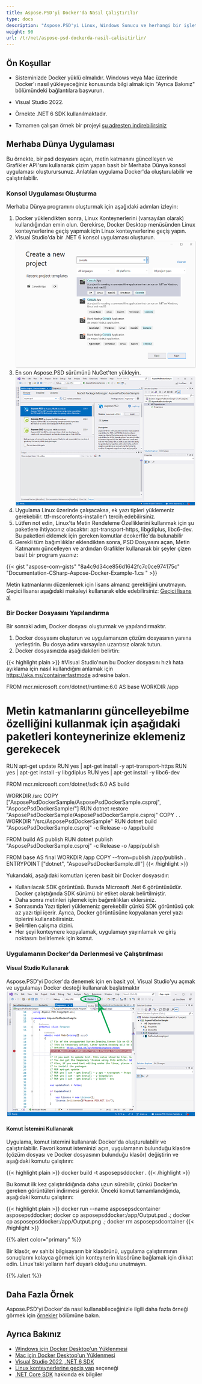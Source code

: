 ```yaml
---
title: Aspose.PSD'yi Docker'da Nasıl Çalıştırılır
type: docs
description: "Aspose.PSD'yi Linux, Windows Sunucu ve herhangi bir işletim sisteminde Docker konteynerinde çalıştırın."
weight: 90
url: /tr/net/aspose-psd-dockerda-nasil-calisitirlir/
---
```


## Ön Koşullar

- Sisteminizde Docker yüklü olmalıdır. Windows veya Mac üzerinde Docker'ı nasıl yükleyeceğiniz konusunda bilgi almak için "Ayrıca Bakınız" bölümündeki bağlantılara başvurun.

- Visual Studio 2022.

- Örnekte .NET 6 SDK kullanılmaktadır.

- Tamamen çalışan örnek bir projeyi [şu adresten indirebilirsiniz](https://github.com/aspose-psd/Aspose.PSD-Docker-Sample)


## Merhaba Dünya Uygulaması

Bu örnekte, bir psd dosyasını açan, metin katmanını güncelleyen ve Grafikler API'sını kullanarak çizim yapan basit bir Merhaba Dünya konsol uygulaması oluşturursunuz. Anlatılan uygulama Docker'da oluşturulabilir ve çalıştırılabilir.

### Konsol Uygulaması Oluşturma

Merhaba Dünya programını oluşturmak için aşağıdaki adımları izleyin:
1. Docker yüklendikten sonra, Linux Konteynerlerini (varsayılan olarak) kullandığından emin olun. Gerekirse, Docker Desktop menüsünden Linux konteynerlerine geçiş yapmak için Linux konteynerlerine geçiş yapın.
1. Visual Studio'da bir .NET 6 konsol uygulaması oluşturun.<br>
![.NET 6 konsol uygulaması projesi diyaloğu](create-a-new-project.png)<br>
1. En son Aspose.PSD sürümünü NuGet'ten yükleyin.<br>
![NuGet'te Aspose.PSD](nuget-aspose-psd.png)<br>
1. Uygulama Linux üzerinde çalışacaksa, ek yazı tipleri yüklemeniz gerekebilir. ttf-mscorefonts-installer'ı tercih edebilirsiniz.
1. Lütfen not edin, Linux'ta Metin Rendeleme Özelliklerini kullanmak için şu paketlere ihtiyacınız olacaktır: apt-transport-https, libgdiplus, libc6-dev. Bu paketleri eklemek için gereken komutlar dcokerfile'da bulunabilir
1. Gerekli tüm bağımlılıklar eklendikten sonra, PSD Dosyasını açan, Metin Katmanını güncelleyen ve ardından Grafikler kullanarak bir şeyler çizen basit bir program yazınız:<br>

{{< gist "aspose-com-gists" "8a4c9d34ce856d1642fc7c0ce974175c" "Documentation-CSharp-Aspose-Docker-Example-1.cs " >}}

Metin katmanlarını düzenlemek için lisans almanız gerektiğini unutmayın. Geçici lisansı aşağıdaki makaleyi kullanarak elde edebilirsiniz: [Geçici lisans al](https://purchase.aspose.com/temporary-license)
 
### Bir Docker Dosyasını Yapılandırma

Bir sonraki adım, Docker dosyası oluşturmak ve yapılandırmaktır.

1. Docker dosyasını oluşturun ve uygulamanızın çözüm dosyasının yanına yerleştirin. Bu dosya adını varsayılan uzantısız olarak tutun.
1. Docker dosyasınızda aşağıdakileri belirtin:

{{< highlight plain >}}
#Visual Studio'nun bu Docker dosyasını hızlı hata ayıklama için nasıl kullandığını anlamak için https://aka.ms/containerfastmode adresine bakın.

FROM mcr.microsoft.com/dotnet/runtime:6.0 AS base
WORKDIR /app

# Metin katmanlarını güncelleyebilme özelliğini kullanmak için aşağıdaki paketleri konteynerinize eklemeniz gerekecek
RUN apt-get update
RUN yes | apt-get install -y apt-transport-https
RUN yes | apt-get install -y libgdiplus
RUN yes | apt-get install -y libc6-dev

FROM mcr.microsoft.com/dotnet/sdk:6.0 AS build

WORKDIR /src
COPY ["AsposePsdDockerSample/AsposePsdDockerSample.csproj", "AsposePsdDockerSample/"]
RUN dotnet restore "AsposePsdDockerSample/AsposePsdDockerSample.csproj"
COPY . .
WORKDIR "/src/AsposePsdDockerSample"
RUN dotnet build "AsposePsdDockerSample.csproj" -c Release -o /app/build

FROM build AS publish
RUN dotnet publish "AsposePsdDockerSample.csproj" -c Release -o /app/publish

FROM base AS final
WORKDIR /app
COPY --from=publish /app/publish .
ENTRYPOINT ["dotnet", "AsposePsdDockerSample.dll"]
{{< /highlight >}}

Yukarıdaki, aşağıdaki komutları içeren basit bir Docker dosyasıdır:

- Kullanılacak SDK görüntüsü. Burada Microsoft .Net 6 görüntüsüdür. Docker çalıştığında SDK sürümü bir etiket olarak belirtilmiştir.
- Daha sonra metinleri işlemek için bağımlılıkları eklersiniz.
- Sonrasında Yazı tipleri yüklemeniz gerekebilir çünkü SDK görüntüsü çok az yazı tipi içerir. Ayrıca, Docker görüntüsüne kopyalanan yerel yazı tiplerini kullanabilirsiniz.
- Belirtilen çalışma dizini.
- Her şeyi konteynere kopyalamak, uygulamayı yayınlamak ve giriş noktasını belirlemek için komut.

### Uygulamanın Docker'da Derlenmesi ve Çalıştırılması

#### Visual Studio Kullanarak
Aspose.PSD'yi Docker'da denemek için en basit yol, Visual Studio'yu açmak ve uygulamayı Docker desteği kullanarak başlatmaktır
![Aspose.PSD örnek uygulamasını Docker kullanarak Visual Studio'da çalıştır](psd-vs-run-using-docker-support.png)

#### Komut İstemini Kullanarak
Uygulama, komut istemini kullanarak Docker'da oluşturulabilir ve çalıştırılabilir. Favori komut isteminizi açın, uygulamanın bulunduğu klasöre (çözüm dosyası ve Docker dosyasının bulunduğu klasör) değiştirin ve aşağıdaki komutu çalıştırın:

{{< highlight plain >}}
docker build -t asposepsddocker .
{{< /highlight >}}

Bu komut ilk kez çalıştırıldığında daha uzun sürebilir, çünkü Docker'ın gereken görüntüleri indirmesi gerekir. Önceki komut tamamlandığında, aşağıdaki komutu çalıştırın:

{{< highlight plain >}}
docker run --name asposepsdcontainer asposepsddocker; docker cp asposepsddocker:/app/Output.psd .; docker cp asposepsddocker:/app/Output.png .; docker rm asposepsdcontainer
{{< /highlight >}}

{{% alert color="primary" %}} 

Bir klasör, ev sahibi bilgisayarın bir klasörünü, uygulama çalıştırımının sonuçlarını kolayca görmek için konteynerin klasörüne bağlamak için dikkat edin. Linux'taki yolların harf duyarlı olduğunu unutmayın.

{{% /alert %}}


## Daha Fazla Örnek

Aspose.PSD'yi Docker'da nasıl kullanabileceğinizle ilgili daha fazla örneği görmek için [örnekler](https://github.com/aspose-psd/Aspose.PSD-for-.NET) bölümüne bakın.


## Ayrıca Bakınız

- [Windows için Docker Desktop'un Yüklenmesi](https://docs.docker.com/docker-for-windows/install/)
- [Mac için Docker Desktop'un Yüklenmesi](https://docs.docker.com/docker-for-mac/install/)
- [Visual Studio 2022, .NET 6 SDK](https://docs.microsoft.com/en-us/dotnet/core/install/windows?tabs=net60#dependencies)
- [Linux konteynerlerine geçiş yap](https://docs.docker.com/docker-for-windows/#switch-between-windows-and-linux-containers) seçeneği
- [.NET Core SDK](https://hub.docker.com/_/microsoft-dotnet-sdk) hakkında ek bilgiler
